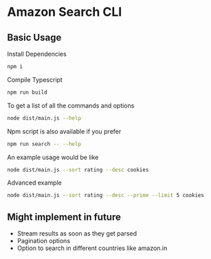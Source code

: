 # Amazon Search CLI

## Basic Usage

Install Dependencies

```bash
npm i
```

Compile Typescript

```bash
npm run build
```

To get a list of all the commands and options

```bash
node dist/main.js --help
```

Npm script is also available if you prefer

```bash
npm run search -- --help
```

An example usage would be like

```bash
node dist/main.js --sort rating --desc cookies
```

Advanced example

```bash
node dist/main.js --sort rating --desc --prime --limit 5 cookies
```

## Might implement in future

- Stream results as soon as they get parsed
- Pagination options
- Option to search in different countries like amazon.in